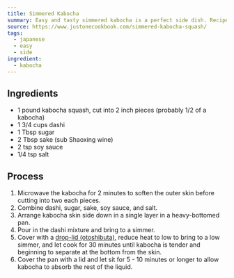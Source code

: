 ```yaml
---
title: Simmered Kabocha
summary: Easy and tasty simmered kabocha is a perfect side dish. Recipe from Just One Cookbook.
source: https://www.justonecookbook.com/simmered-kabocha-squash/
tags:
  - japanese
  - easy
  - side
ingredient:
  - kabocha
---
```


## Ingredients

- 1 pound kabocha squash, cut into 2 inch pieces (probably 1/2 of a kabocha)
- 1 3/4 cups dashi
- 1 Tbsp sugar
- 2 Tbsp sake (sub Shaoxing wine)
- 2 tsp soy sauce
- 1/4 tsp salt

## Process

1. Microwave the kabocha for 2 minutes to soften the outer skin before cutting into two each pieces.
2. Combine dashi, sugar, sake, soy sauce, and salt.
3. Arrange kabocha skin side down in a single layer in a heavy-bottomed pan.
4. Pour in the dashi mixture and bring to a simmer.
5. Cover with a [drop-lid (otoshibuta)](https://www.justonecookbook.com/how-to-make-otoshi-buta/), reduce heat to low to bring to a low simmer, and let cook for 30 minutes until kabocha is tender and beginning to separate at the bottom from the skin.
6. Cover the pan with a lid and let sit for 5 - 10 minutes or longer to allow kabocha to absorb the rest of the liquid.
